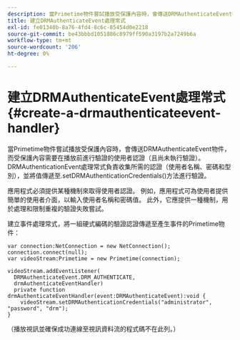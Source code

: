 ```yaml
---
description: 當Primetime物件嘗試播放受保護內容時，會傳送DRMAuthenticateEvent物件，而受保護內容需要在播放前進行驗證的使用者認證（且尚未執行驗證）。 DRMAuthenticationEvent處理常式負責收集所需的認證（使用者名稱、密碼和型別），並將值傳遞至.setDRMAuthenticationCredentials()方法進行驗證。
title: 建立DRMAuthenticateEvent處理常式
exl-id: fe01340b-8a76-4fd4-8c6c-85454d0e2218
source-git-commit: be43bbbd1051886c8979ff590a3197b2a7249b6a
workflow-type: tm+mt
source-wordcount: '206'
ht-degree: 0%

---
```


# 建立DRMAuthenticateEvent處理常式{#create-a-drmauthenticateevent-handler}

當Primetime物件嘗試播放受保護內容時，會傳送DRMAuthenticateEvent物件，而受保護內容需要在播放前進行驗證的使用者認證（且尚未執行驗證）。 DRMAuthenticationEvent處理常式負責收集所需的認證（使用者名稱、密碼和型別），並將值傳遞至.setDRMAuthenticationCredentials()方法進行驗證。

應用程式必須提供某種機制來取得使用者認證。 例如，應用程式可為使用者提供簡單的使用者介面，以輸入使用者名稱和密碼值。 此外，它應提供一種機制，用於處理和限制重複的驗證失敗嘗試。

建立事件處理常式，將一組硬式編碼的驗證認證傳遞至產生事件的Primetime物件：

```
var connection:NetConnection = new NetConnection();  
connection.connect(null);  
var videoStream:Primetime = new Primetime(connection);  
 
videoStream.addEventListener( 
  DRMAuthenticateEvent.DRM_AUTHENTICATE,  
  drmAuthenticateEventHandler)  
  private function drmAuthenticateEventHandler(event:DRMAuthenticateEvent):void {  
    videoStream.setDRMAuthenticationCredentials("administrator", "password", "drm");  
} 
```

（播放視訊並確保成功連線至視訊資料流的程式碼不在此列。）
